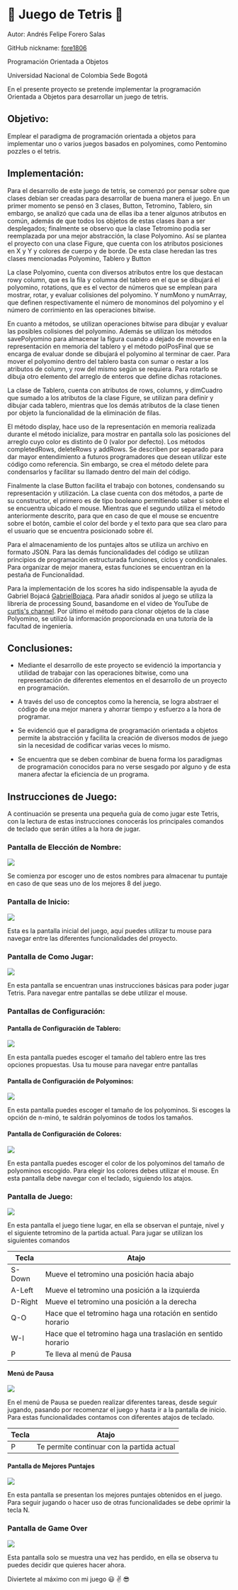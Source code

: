 # :large_orange_diamond: Juego de Tetris :large_orange_diamond:
Autor: Andrés Felipe Forero Salas 

GitHub nickname: [fore1806](https://github.com/fore1806) 

Programación Orientada a Objetos

Universidad Nacional de Colombia Sede Bogotá



En el presente proyecto se pretende implementar la programación Orientada a Objetos para desarrollar un juego de tetris.

## Objetivo:

Emplear el paradigma de programación orientada a objetos para implementar uno o varios juegos basados en polyomines, como Pentomino pozzles o el tetris.

## Implementación:

Para el desarrollo de este juego de tetris, se comenzó por pensar sobre que clases debían ser creadas para desarrollar de buena manera el juego. En un primer momento se pensó en 3 clases, Button, Tetromino, Tablero, sin embargo, se analizó que cada una de ellas iba a tener algunos atributos en común, además de que todos los objetos de estas clases iban a ser desplegados; finalmente se observo que la clase Tetromino podia ser reemplazada por una mejor abstracción, la clase Polyomino. Así se plantea el proyecto con una clase Figure, que cuenta con los atributos posiciones en X y Y y colores de cuerpo y de borde. De esta clase heredan las tres clases mencionadas Polyomino, Tablero y Button

La clase Polyomino, cuenta con diversos atributos entre los que destacan rowy column, que es la fila y columna del tablero en el que se dibujará el polyomino, rotations, que es el vector de números que se emplean para mostrar, rotar, y evaluar colisiones del polyomino. Y numMono y numArray, que definen respectivamente el número de monominos del polyomino y el número de corrimiento en las operaciones bitwise.

En cuanto a métodos, se utilizan operaciones bitwise para dibujar y evaluar las posibles colisiones del polyomino. Además se utilizan los métodos savePolyomino para almacenar la figura cuando a dejado de moverse en la representación en memoria del tablero y el método polPosFinal que se encarga de evaluar donde se dibujará el polyomino al terminar de caer. Para mover el polyomino dentro del tablero basta con sumar o restar a los atributos de column, y row del mismo según se requiera. Para rotarlo se dibuja otro elemento del arreglo de enteros que define dichas rotaciones.

La clase de Tablero, cuenta con atributos de rows, columns, y dimCuadro que sumado a los atributos de la clase Figure, se utilizan para definir y dibujar cada tablero, mientras que los demás atributos de la clase tienen por objeto la funcionalidad de la eliminación de filas.

El método display, hace uso de la representación en memoria realizada durante el método inicialize, para mostrar en pantalla solo las posiciones del arreglo cuyo color es distinto de 0 (valor por defecto). Los métodos completedRows, deleteRows y addRows. Se describen por separado para dar mayor entendimiento a futuros programadores que desean utilizar este código como referencia. Sin embargo, se crea el método delete para condensarlos y facilitar su llamado dentro del main del código.

Finalmente la clase Button facilita el trabajo con botones, condensando su representación y utilización. La clase cuenta con dos métodos, a parte de su constructor, el primero es de tipo booleano permitiendo saber si sobre el se encuentra ubicado el mouse. Mientras que el segundo utiliza el método anteriormente descrito, para que en caso de que el mouse se encuentre sobre el botón, cambie el color del borde y el texto para que sea claro para el usuario que se encuentra posicionado sobre él.

Para el almacenamiento de los puntajes altos se utiliza un archivo en formato JSON. Para las demás funcionalidades del código se utilizan principios de programación estructurada funciones, ciclos y condicionales. Para organizar de mejor manera, estas funciones se encuentran en la pestaña de Funcionalidad.

Para la implementación de los scores ha sido indispensable la ayuda de Gabriel Bojacá [GabrielBojaca](https://github.com/GabrielBojaca). Para añadir sonidos al juego se utiliza la libreria de processing Sound, basandome en el video de YouTube de [curtis's channel](https://www.youtube.com/watch?v=DJJCci3kXe0). Por último el método para clonar objetos de la clase Polyomino, se utilizó la información proporcionada en una tutoría de la facultad de ingeniería.

## Conclusiones:

- Mediante el desarrollo de este proyecto se evidenció la importancia y utilidad de trabajar con las operaciones bitwise, como una representación de diferentes elementos en el desarrollo de un proyecto en programación.

- A través del uso de conceptos como la herencia, se logra abstraer el código de una mejor manera y ahorrar tiempo y esfuerzo a la hora de programar.

- Se evidenció que el paradigma de programación orientada a objetos permite la abstracción y facilita la creación de diversos modos de juego sin la necesidad de codificar varias veces lo mismo.

- Se encuentra que se deben combinar de buena forma los paradigmas de programación conocidos para no verse sesgado por alguno y de esta manera afectar la eficiencia de un programa.

## Instrucciones de Juego:

A continuación se presenta una pequeña guía de como jugar este Tetris, con la lectura de estas instrucciones conocerás los principales comandos de teclado que serán útiles a la hora de jugar. 

### Pantalla de Elección de Nombre:

![](images/pantallaName.JPG)

Se comienza por escoger uno de estos nombres para almacenar tu puntaje en caso de que seas uno de los mejores 8 del juego.

### Pantalla de Inicio:

![](images/pantallaInicio.JPG)

Esta es la pantalla inicial del juego, aquí puedes utilizar tu mouse para navegar entre las diferentes funcionalidades del proyecto.

### Pantalla de Como Jugar:

![](images/pantallaHow.JPG)

En esta pantalla se encuentran unas instrucciones básicas para poder jugar Tetris. Para navegar entre pantallas se debe utilizar el mouse.

### Pantallas de Configuración:

#### Pantalla de Configuración de Tablero:

![](images/pantallaTables.JPG)

En esta pantalla puedes escoger el tamaño del tablero entre las tres opciones propuestas. Usa tu mouse para navegar entre pantallas

#### Pantalla de Configuración de Polyominos:

![](images/pantallaPoly.JPG)

En esta pantalla puedes escoger el tamaño de los polyominos. Si escoges la opción de n-minó, te saldrán polyominos de todos los tamaños.

#### Pantalla de Configuración de Colores:

![](images/pantallaPoly.JPG)

En esta pantalla puedes escoger el color de los polyominos del tamaño de polyominos escogido. Para elegir los colores debes utilizar el mouse. En esta pantalla debe navegar con el teclado, siguiendo los atajos.

### Pantalla de Juego:

![](images/pantallaGame.JPG)

En esta pantalla el juego tiene lugar, en ella se observan el puntaje, nivel y el siguiente tetromino de la partida actual. Para jugar se utilizan los siguientes comandos

| Tecla |                               Atajo                            |
|-----  |----------------------------------------------------------------|
| S-Down|Mueve el tetromino una posición hacia abajo                     |
| A-Left|Mueve el tetromino una posición a la izquierda                  |
|D-Right|Mueve el tetromino una posición a la derecha                    |
|  Q-O  |Hace que el tetromino haga una rotación en sentido horario      |
|  W-I  |Hace que el tetromino haga una traslación en sentido horario    |
|   P   |Te lleva al menú de Pausa                                       |

#### Menú de Pausa

![](images/pantallaPausa.JPG)

En el menú de Pausa se pueden realizar diferentes tareas, desde seguir jugando, pasando por recomenzar el juego y hasta ir a la pantalla de inicio. Para estas funcionalidades contamos con diferentes atajos de teclado.

|Tecla|                               Atajo                            |
|-----|----------------------------------------------------------------|
|  P  |Te permite continuar con la partida actual                      |


#### Pantalla de Mejores Puntajes

![](images/pantallaPuntajes.JPG)

En esta pantalla se presentan los mejores puntajes obtenidos en el juego. Para seguir jugando o hacer uso de otras funcionalidades se debe oprimir la tecla N.

### Pantalla de Game Over

![](images/pantallaGO.JPG)

Esta pantalla solo se muestra una vez has perdido, en ella se observa tu puedes decidir que quieres hacer ahora.

Diviertete al máximo con mi juego :smiley: :v: :sunglasses: